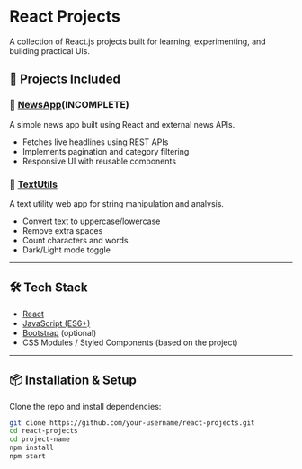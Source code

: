 # React Projects

A collection of React.js projects built for learning, experimenting, and building practical UIs.

## 🚀 Projects Included

### 📱 [NewsApp](./newsapp)(INCOMPLETE)
A simple news app built using React and external news APIs.

- Fetches live headlines using REST APIs
- Implements pagination and category filtering
- Responsive UI with reusable components

### 📝 [TextUtils](./textutils)
A text utility web app for string manipulation and analysis.

- Convert text to uppercase/lowercase
- Remove extra spaces
- Count characters and words
- Dark/Light mode toggle

---

## 🛠 Tech Stack

- [React](https://reactjs.org/)
- [JavaScript (ES6+)](https://developer.mozilla.org/en-US/docs/Web/JavaScript)
- [Bootstrap](https://getbootstrap.com/) (optional)
- CSS Modules / Styled Components (based on the project)

---

## 📦 Installation & Setup

Clone the repo and install dependencies:

```bash
git clone https://github.com/your-username/react-projects.git
cd react-projects
cd project-name
npm install
npm start
